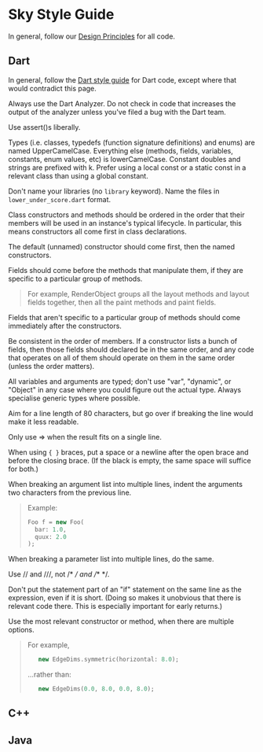 Sky Style Guide
===============

In general, follow our [Design Principles](design.md) for all code.


Dart
----

In general, follow the [Dart style
guide](https://www.dartlang.org/articles/style-guide/) for Dart code,
except where that would contradict this page.

Always use the Dart Analyzer. Do not check in code that increases the
output of the analyzer unless you've filed a bug with the Dart team.

Use assert()s liberally.


Types (i.e. classes, typedefs (function signature definitions) and
enums) are named UpperCamelCase. Everything else (methods, fields,
variables, constants, enum values, etc) is lowerCamelCase. Constant
doubles and strings are prefixed with k. Prefer using a local const
or a static const in a relevant class than using a global constant.

Don't name your libraries (no ```library``` keyword). Name the files
in ```lower_under_score.dart``` format.


Class constructors and methods should be ordered in the order that
their members will be used in an instance's typical lifecycle. In
particular, this means constructors all come first in class
declarations.

The default (unnamed) constructor should come first, then the named
constructors.

Fields should come before the methods that manipulate them, if they
are specific to a particular group of methods.

> For example, RenderObject groups all the layout methods and layout
> fields together, then all the paint methods and paint fields.

Fields that aren't specific to a particular group of methods should
come immediately after the constructors.

Be consistent in the order of members. If a constructor lists a bunch
of fields, then those fields should declared be in the same order, and
any code that operates on all of them should operate on them in the
same order (unless the order matters).


All variables and arguments are typed; don't use "var", "dynamic", or
"Object" in any case where you could figure out the actual type.
Always specialise generic types where possible.

Aim for a line length of 80 characters, but go over if breaking the
line would make it less readable.

Only use => when the result fits on a single line.

When using ```{ }``` braces, put a space or a newline after the open
brace and before the closing brace. (If the black is empty, the same
space will suffice for both.)

When breaking an argument list into multiple lines, indent the
arguments two characters from the previous line.

> Example:
> ```dart
> Foo f = new Foo(
>   bar: 1.0,
>   quux: 2.0
> );
> ```

When breaking a parameter list into multiple lines, do the same.

Use // and ///, not /* */ and /** */.

Don't put the statement part of an "if" statement on the same line as
the expression, even if it is short. (Doing so makes it unobvious that
there is relevant code there. This is especially important for early
returns.)


Use the most relevant constructor or method, when there are multiple
options.

> For example,
> ```dart
>    new EdgeDims.symmetric(horizontal: 8.0);
> ```
> ...rather than:
> ```dart
>    new EdgeDims(0.0, 8.0, 0.0, 8.0);
> ```


C++
---


Java
----

